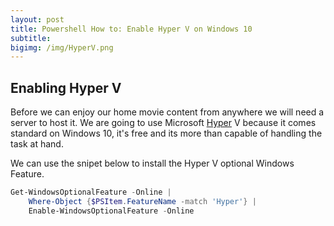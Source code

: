 ```yaml
---
layout: post
title: Powershell How to: Enable Hyper V on Windows 10
subtitle: 
bigimg: /img/HyperV.png
---
```


## Enabling Hyper V

Before we can enjoy our home movie content from anywhere we will need a server to host it. We are going to use Microsoft [Hyper](https://www.microsoft.com/en-us/cloud-platform/server-virtualization) V because it comes standard on Windows 10, it's free and its more than capable of handling the task at hand.

We can use the snipet below to install the Hyper V optional Windows Feature.
```Powershell
Get-WindowsOptionalFeature -Online | 
    Where-Object {$PSItem.FeatureName -match 'Hyper'} | 
    Enable-WindowsOptionalFeature -Online
```
